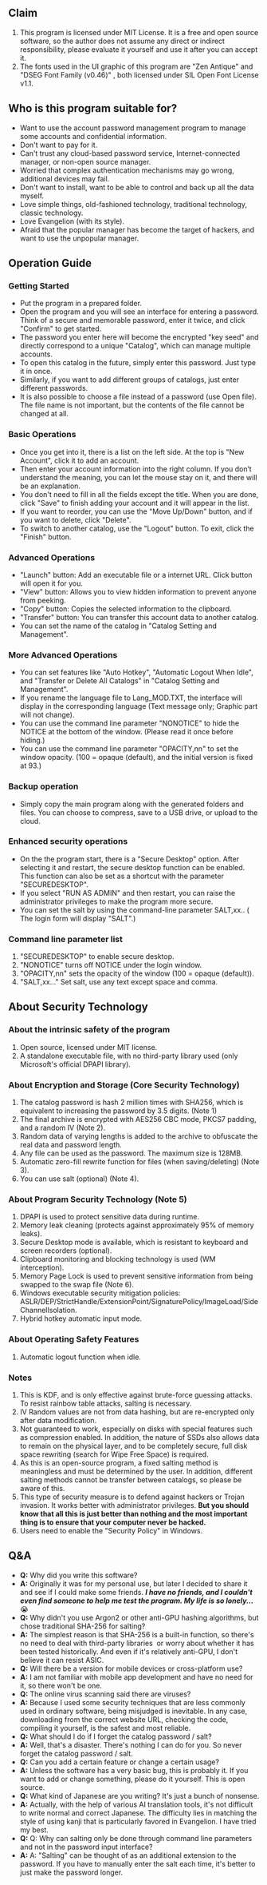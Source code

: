 ## **Claim**

1.  This program is licensed under MIT License. It is a free and open source software, so the author does not assume any direct or indirect responsibility, please evaluate it yourself and use it after you can accept it.
2.  The fonts used in the UI graphic of this program are "Zen Antique" and "DSEG Font Family (v0.46)" , both licensed under SIL Open Font License v1.1.

## Who is this program suitable for?

*   Want to use the account password management program to manage some accounts and confidential information.
*   Don't want to pay for it.
*   Can't trust any cloud-based password service, Internet-connected manager, or non-open source manager.
*   Worried that complex authentication mechanisms may go wrong, additional devices may fail.
*   Don't want to install, want to be able to control and back up all the data myself.
*   Love simple things, old-fashioned technology, traditional technology, classic technology.
*   Love Evangelion (with its style).
*   Afraid that the popular manager has become the target of hackers, and want to use the unpopular manager.

## Operation Guide

### Getting Started

*   Put the program in a prepared folder.
*   Open the program and you will see an interface for entering a password. Think of a secure and memorable password, enter it twice, and click "Confirm" to get started.
*   The password you enter here will become the encrypted "key seed" and directly correspond to a unique "Catalog", which can manage multiple accounts.
*   To open this catalog in the future, simply enter this password. Just type it in once.
*   Similarly, if you want to add different groups of catalogs, just enter different passwords.
*   It is also possible to choose a file instead of a password (use Open file). The file name is not important, but the contents of the file cannot be changed at all.

### Basic Operations

*   Once you get into it, there is a list on the left side. At the top is "New Account", click it to add an account.
*   Then enter your account information into the right column. If you don’t understand the meaning, you can let the mouse stay on it, and there will be an explanation.
*   You don't need to fill in all the fields except the title. When you are done, click "Save" to finish adding your account and it will appear in the list.
*   If you want to reorder, you can use the "Move Up/Down" button, and if you want to delete, click "Delete".
*   To switch to another catalog, use the "Logout" button. To exit, click the "Finish" button.

### Advanced Operations

*   "Launch" button: Add an executable file or a internet URL. Click button will open it for you.
*   "View" button: Allows you to view hidden information to prevent anyone from peeking.
*   "Copy" button: Copies the selected information to the clipboard.
*   "Transfer" button: You can transfer this account data to another catalog.
*   You can set the name of the catalog in "Catalog Setting and Management".

### More Advanced Operations

*   You can set features like "Auto Hotkey", "Automatic Logout When Idle", and "Transfer or Delete All Catalogs" in "Catalog Setting and Management".
*   If you rename the language file to Lang\_MOD.TXT, the interface will display in the corresponding language (Text message only; Graphic part will not change).
*   You can use the command line parameter "NONOTICE" to hide the NOTICE at the bottom of the window. (Please read it once before hiding.)
*   You can use the command line parameter "OPACITY,nn" to set the window opacity. (100 = opaque (default), and the initial version is fixed at 93.)

### Backup operation

*  Simply copy the main program along with the generated folders and files. You can choose to compress, save to a USB drive, or upload to the cloud.

### Enhanced security operations

*  On the the program start, there is a "Secure Desktop" option. After selecting it and restart, the secure desktop function can be enabled. This function can also be set as a shortcut with the parameter "SECUREDESKTOP".
*  If you select "RUN AS ADMIN" and then restart, you can raise the administrator privileges to make the program more secure.
*  You can set the salt by using the command-line parameter SALT,xx.. ( The login form will display "SALT".)

### Command line parameter list

1. "SECUREDESKTOP" to enable secure desktop.
2. "NONOTICE" turns off NOTICE under the login window.
3. "OPACITY,nn" sets the opacity of the window (100 = opaque (default)).
4. "SALT,xx..." Set salt, use any text except space and comma.

## **About Security Technology**

### **About the intrinsic safety of the program**

1.  Open source, licensed under MIT license.
2.  A standalone executable file, with no third-party library used (only Microsoft's official DPAPI library).

### **About Encryption and Storage (Core Security Technology)**

1.  The catalog password is hash 2 million times with SHA256, which is equivalent to increasing the password by 3.5 digits. (Note 1)
2.  The final archive is encrypted with AES256 CBC mode, PKCS7 padding, and a random IV (Note 2).
3.  Random data of varying lengths is added to the archive to obfuscate the real data and password length.
4.  Any file can be used as the password. The maximum size is 128MB.
5.  Automatic zero-fill rewrite function for files (when saving/deleting) (Note 3).
6.  You can use salt (optional) (Note 4).

### **About Program Security Technology (Note 5)**

1.  DPAPI is used to protect sensitive data during runtime.
2.  Memory leak cleaning (protects against approximately 95% of memory leaks).
3.  Secure Desktop mode is available, which is resistant to keyboard and screen recorders (optional).
4.  Clipboard monitoring and blocking technology is used (WM interception).
5.  Memory Page Lock is used to prevent sensitive information from being swapped to the swap file (Note 6).
6.  Windows executable security mitigation policies: ASLR/DEP/StrictHandle/ExtensionPoint/SignaturePolicy/ImageLoad/SideChannelIsolation.
7.  Hybrid hotkey automatic input mode.

### About Operating Safety Features

1.  Automatic logout function when idle.

### Notes

1.  This is KDF, and is only effective against brute-force guessing attacks. To resist rainbow table attacks, salting is necessary.
2.  IV Random values are not from data hashing, but are re-encrypted only after data modification.
3.  Not guaranteed to work, especially on disks with special features such as compression enabled. In addition, the nature of SSDs also allows data to remain on the physical layer, and to be completely secure, full disk space rewriting (search for Wipe Free Space) is required.
4.  As this is an open-source program, a fixed salting method is meaningless and must be determined by the user. In addition, different salting methods cannot be transfer between catalogs, so please be aware of this.
5.  This type of security measure is to defend against hackers or Trojan invasion. It works better with administrator privileges. **But you should know that all this is just better than nothing and the most important thing is to ensure that your computer never be hacked.**
6.  Users need to enable the "Security Policy" in Windows.

## **Q&A**

*   **Q:** Why did you write this software?
*   **A:** Originally it was for my personal use, but later I decided to share it and see if I could make some friends. _**I have no friends, and I couldn't even find someone to help me test the program. My life is so lonely...**_ 😭
*   **Q:** Why didn't you use Argon2 or other anti-GPU hashing algorithms, but chose traditional SHA-256 for salting?
*   **A:** The simplest reason is that SHA-256 is a built-in function, so there's no need to deal with third-party libraries  or worry about whether it has been tested historically. And even if it's relatively anti-GPU, I don't believe it can resist ASIC.
*   **Q:** Will there be a version for mobile devices or cross-platform use?
*   **A:** I am not familiar with mobile app development and have no need for it, so there won't be one.
*   **Q:** The online virus scanning said there are viruses?
*   **A:** Because I used some security techniques that are less commonly used in ordinary software, being misjudged is inevitable. In any case, downloading from the correct website URL, checking the code, compiling it yourself, is the safest and most reliable.
*   **Q:** What should I do if I forget the catalog password / salt?
*   **A:** Well, that's a disaster. There's nothing I can do for you. So never forget the catalog password / salt.
*   **Q:** Can you add a certain feature or change a certain usage?
*   **A:** Unless the software has a very basic bug, this is probably it. If you want to add or change something, please do it yourself. This is open source.
*   **Q:** What kind of Japanese are you writing? It's just a bunch of nonsense.
*   **A:** Actually, with the help of various AI translation tools, it's not difficult to write normal and correct Japanese. The difficulty lies in matching the style of using kanji that is particularly favored in Evangelion. I have tried my best.
*   **Q:** Q: Why can salting only be done through command line parameters and not in the password input interface?
*   **A:** A: "Salting" can be thought of as an additional extension to the password. If you have to manually enter the salt each time, it's better to just make the password longer.
